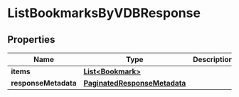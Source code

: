

# ListBookmarksByVDBResponse


## Properties

| Name | Type | Description | Notes |
|------------ | ------------- | ------------- | -------------|
|**items** | [**List&lt;Bookmark&gt;**](Bookmark.md) |  |  [optional] |
|**responseMetadata** | [**PaginatedResponseMetadata**](PaginatedResponseMetadata.md) |  |  [optional] |



